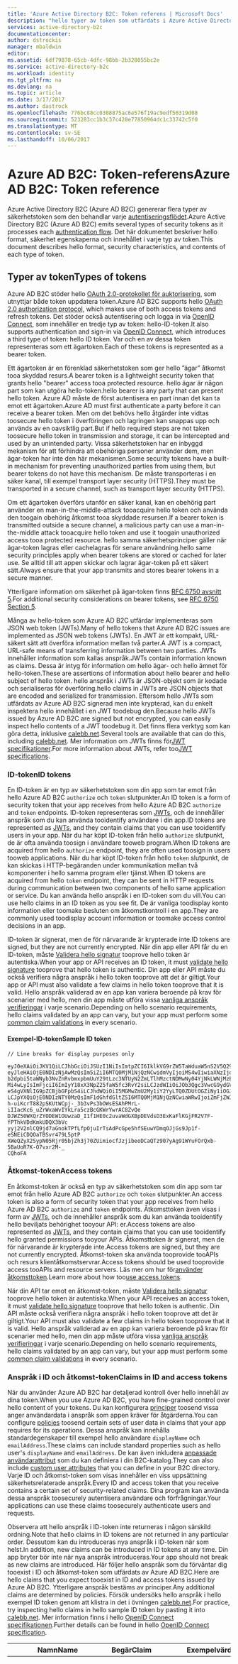 ```yaml
---
title: 'Azure Active Directory B2C: Token referens | Microsoft Docs'
description: "hello typer av token som utfärdats i Azure Active Directory B2C"
services: active-directory-b2c
documentationcenter: 
author: dstrockis
manager: mbaldwin
editor: 
ms.assetid: 6df79878-65cb-4dfc-98bb-2b328055bc2e
ms.service: active-directory-b2c
ms.workload: identity
ms.tgt_pltfrm: na
ms.devlang: na
ms.topic: article
ms.date: 3/17/2017
ms.author: dastrock
ms.openlocfilehash: 776bc88cc0308875ac6e576f19ac9edf50319d08
ms.sourcegitcommit: 523283cc1b3c37c428e77850964dc1c33742c5f0
ms.translationtype: MT
ms.contentlocale: sv-SE
ms.lasthandoff: 10/06/2017
---
```

# <a name="azure-ad-b2c-token-reference"></a><span data-ttu-id="1ef21-103">Azure AD B2C: Token-referens</span><span class="sxs-lookup"><span data-stu-id="1ef21-103">Azure AD B2C: Token reference</span></span>
<span data-ttu-id="1ef21-104">Azure Active Directory B2C (Azure AD B2C) genererar flera typer av säkerhetstoken som den behandlar varje [autentiseringsflödet](active-directory-b2c-apps.md).</span><span class="sxs-lookup"><span data-stu-id="1ef21-104">Azure Active Directory B2C (Azure AD B2C) emits several types of security tokens as it processes each [authentication flow](active-directory-b2c-apps.md).</span></span> <span data-ttu-id="1ef21-105">Det här dokumentet beskriver hello format, säkerhet egenskaperna och innehållet i varje typ av token.</span><span class="sxs-lookup"><span data-stu-id="1ef21-105">This document describes hello format, security characteristics, and contents of each type of token.</span></span>

## <a name="types-of-tokens"></a><span data-ttu-id="1ef21-106">Typer av token</span><span class="sxs-lookup"><span data-stu-id="1ef21-106">Types of tokens</span></span>
<span data-ttu-id="1ef21-107">Azure AD B2C stöder hello [OAuth 2.0-protokollet för auktorisering](active-directory-b2c-reference-protocols.md), som utnyttjar både token uppdatera token.</span><span class="sxs-lookup"><span data-stu-id="1ef21-107">Azure AD B2C supports hello [OAuth 2.0 authorization protocol](active-directory-b2c-reference-protocols.md), which makes use of both access tokens and refresh tokens.</span></span> <span data-ttu-id="1ef21-108">Det stöder också autentisering och logga in via [OpenID Connect](active-directory-b2c-reference-protocols.md), som innehåller en tredje typ av token: hello-ID-token.</span><span class="sxs-lookup"><span data-stu-id="1ef21-108">It also supports authentication and sign-in via [OpenID Connect](active-directory-b2c-reference-protocols.md), which introduces a third type of token: hello ID token.</span></span> <span data-ttu-id="1ef21-109">Var och en av dessa token representeras som ett ägartoken.</span><span class="sxs-lookup"><span data-stu-id="1ef21-109">Each of these tokens is represented as a bearer token.</span></span>

<span data-ttu-id="1ef21-110">Ett ägartoken är en förenklad säkerhetstoken som ger hello ”ägar” åtkomst tooa skyddad resurs.</span><span class="sxs-lookup"><span data-stu-id="1ef21-110">A bearer token is a lightweight security token that grants hello "bearer" access tooa protected resource.</span></span> <span data-ttu-id="1ef21-111">hello ägar är någon part som kan utgöra hello-token.</span><span class="sxs-lookup"><span data-stu-id="1ef21-111">hello bearer is any party that can present hello token.</span></span> <span data-ttu-id="1ef21-112">Azure AD måste de först autentisera en part innan det kan ta emot ett ägartoken.</span><span class="sxs-lookup"><span data-stu-id="1ef21-112">Azure AD must first authenticate a party before it can receive a bearer token.</span></span> <span data-ttu-id="1ef21-113">Men om det behövs hello åtgärder inte vidtas toosecure hello token i överföringen och lagringen kan snappas upp och används av en oavsiktlig part.</span><span class="sxs-lookup"><span data-stu-id="1ef21-113">But if hello required steps are not taken toosecure hello token in transmission and storage, it can be intercepted and used by an unintended party.</span></span> <span data-ttu-id="1ef21-114">Vissa säkerhetstoken har en inbyggd mekanism för att förhindra att obehöriga personer använder dem, men ägar-token har inte den här mekanismen.</span><span class="sxs-lookup"><span data-stu-id="1ef21-114">Some security tokens have a built-in mechanism for preventing unauthorized parties from using them, but bearer tokens do not have this mechanism.</span></span> <span data-ttu-id="1ef21-115">De måste transporteras i en säker kanal, till exempel transport layer security (HTTPS).</span><span class="sxs-lookup"><span data-stu-id="1ef21-115">They must be transported in a secure channel, such as transport layer security (HTTPS).</span></span>

<span data-ttu-id="1ef21-116">Om ett ägartoken överförs utanför en säker kanal, kan en obehörig part använder en man-in-the-middle-attack tooacquire hello token och använda den toogain obehörig åtkomst tooa skyddade resursen.</span><span class="sxs-lookup"><span data-stu-id="1ef21-116">If a bearer token is transmitted outside a secure channel, a malicious party can use a man-in-the-middle attack tooacquire hello token and use it toogain unauthorized access tooa protected resource.</span></span> <span data-ttu-id="1ef21-117">hello samma säkerhetsprinciper gäller när ägar-token lagras eller cachelagras för senare användning.</span><span class="sxs-lookup"><span data-stu-id="1ef21-117">hello same security principles apply when bearer tokens are stored or cached for later use.</span></span> <span data-ttu-id="1ef21-118">Se alltid till att appen skickar och lagrar ägar-token på ett säkert sätt.</span><span class="sxs-lookup"><span data-stu-id="1ef21-118">Always ensure that your app transmits and stores bearer tokens in a secure manner.</span></span>

<span data-ttu-id="1ef21-119">Ytterligare information om säkerhet på ägar-token finns [RFC 6750 avsnitt 5](http://tools.ietf.org/html/rfc6750).</span><span class="sxs-lookup"><span data-stu-id="1ef21-119">For additional security considerations on bearer tokens, see [RFC 6750 Section 5](http://tools.ietf.org/html/rfc6750).</span></span>

<span data-ttu-id="1ef21-120">Många av hello-token som Azure AD B2C utfärdar implementeras som JSON web token (JWTs).</span><span class="sxs-lookup"><span data-stu-id="1ef21-120">Many of hello tokens that Azure AD B2C issues are implemented as JSON web tokens (JWTs).</span></span> <span data-ttu-id="1ef21-121">En JWT är ett kompakt, URL-säkert sätt att överföra information mellan två parter.</span><span class="sxs-lookup"><span data-stu-id="1ef21-121">A JWT is a compact, URL-safe means of transferring information between two parties.</span></span> <span data-ttu-id="1ef21-122">JWTs innehåller information som kallas anspråk.</span><span class="sxs-lookup"><span data-stu-id="1ef21-122">JWTs contain information known as claims.</span></span> <span data-ttu-id="1ef21-123">Dessa är intyg för information om hello ägar- och hello ämnet för hello-token.</span><span class="sxs-lookup"><span data-stu-id="1ef21-123">These are assertions of information about hello bearer and hello subject of hello token.</span></span> <span data-ttu-id="1ef21-124">hello anspråk i JWTs är JSON-objekt som är kodade och serialiseras för överföring.</span><span class="sxs-lookup"><span data-stu-id="1ef21-124">hello claims in JWTs are JSON objects that are encoded and serialized for transmission.</span></span> <span data-ttu-id="1ef21-125">Eftersom hello JWTs som utfärdats av Azure AD B2C signerad men inte krypterad, kan du enkelt inspektera hello innehållet i en JWT toodebug den.</span><span class="sxs-lookup"><span data-stu-id="1ef21-125">Because hello JWTs issued by Azure AD B2C are signed but not encrypted, you can easily inspect hello contents of a JWT toodebug it.</span></span> <span data-ttu-id="1ef21-126">Det finns flera verktyg som kan göra detta, inklusive [calebb.net](http://calebb.net).</span><span class="sxs-lookup"><span data-stu-id="1ef21-126">Several tools are available that can do this, including [calebb.net](http://calebb.net).</span></span> <span data-ttu-id="1ef21-127">Mer information om JWTs finns för[JWT specifikationer](http://self-issued.info/docs/draft-ietf-oauth-json-web-token.html).</span><span class="sxs-lookup"><span data-stu-id="1ef21-127">For more information about JWTs, refer too[JWT specifications](http://self-issued.info/docs/draft-ietf-oauth-json-web-token.html).</span></span>

### <a name="id-tokens"></a><span data-ttu-id="1ef21-128">ID-token</span><span class="sxs-lookup"><span data-stu-id="1ef21-128">ID tokens</span></span>
<span data-ttu-id="1ef21-129">En ID-token är en typ av säkerhetstoken som din app som tar emot från hello Azure AD B2C `authorize` och `token` slutpunkter.</span><span class="sxs-lookup"><span data-stu-id="1ef21-129">An ID token is a form of security token that your app receives from hello Azure AD B2C `authorize` and `token` endpoints.</span></span> <span data-ttu-id="1ef21-130">ID-token representeras som [JWTs](#types-of-tokens), och de innehåller anspråk som du kan använda tooidentify användare i din app.</span><span class="sxs-lookup"><span data-stu-id="1ef21-130">ID tokens are represented as [JWTs](#types-of-tokens), and they contain claims that you can use tooidentify users in your app.</span></span> <span data-ttu-id="1ef21-131">När du har köpt ID-token från hello `authorize` slutpunkt, de är ofta använda toosign i användare tooweb program.</span><span class="sxs-lookup"><span data-stu-id="1ef21-131">When ID tokens are acquired from hello `authorize` endpoint, they are often used toosign in users tooweb applications.</span></span> <span data-ttu-id="1ef21-132">När du har köpt ID-token från hello `token` slutpunkt, de kan skickas i HTTP-begäranden under kommunikation mellan två komponenter i hello samma program eller tjänst.</span><span class="sxs-lookup"><span data-stu-id="1ef21-132">When ID tokens are acquired from hello `token` endpoint, they can be sent in HTTP requests during communication between two components of hello same application or service.</span></span> <span data-ttu-id="1ef21-133">Du kan använda hello anspråk i en ID-token som du vill.</span><span class="sxs-lookup"><span data-stu-id="1ef21-133">You can use hello claims in an ID token as you see fit.</span></span> <span data-ttu-id="1ef21-134">De är vanliga toodisplay konto information eller toomake besluten om åtkomstkontroll i en app.</span><span class="sxs-lookup"><span data-stu-id="1ef21-134">They are commonly used toodisplay account information or toomake access control decisions in an app.</span></span>  

<span data-ttu-id="1ef21-135">ID-token är signerat, men de för närvarande är krypterade inte.</span><span class="sxs-lookup"><span data-stu-id="1ef21-135">ID tokens are signed, but they are not currently encrypted.</span></span> <span data-ttu-id="1ef21-136">När din app eller API får du en ID-token, måste [Validera hello signatur](#token-validation) tooprove hello token är autentiska.</span><span class="sxs-lookup"><span data-stu-id="1ef21-136">When your app or API receives an ID token, it must [validate hello signature](#token-validation) tooprove that hello token is authentic.</span></span> <span data-ttu-id="1ef21-137">Din app eller API måste du också verifiera några anspråk i hello token tooprove att det är giltigt.</span><span class="sxs-lookup"><span data-stu-id="1ef21-137">Your app or API must also validate a few claims in hello token tooprove that it is valid.</span></span> <span data-ttu-id="1ef21-138">Hello anspråk validerad av en app kan variera beroende på krav för scenarier med hello, men din app måste utföra vissa [vanliga anspråk verifieringar](#token-validation) i varje scenario.</span><span class="sxs-lookup"><span data-stu-id="1ef21-138">Depending on hello scenario requirements, hello claims validated by an app can vary, but your app must perform some [common claim validations](#token-validation) in every scenario.</span></span>

#### <a name="sample-id-token"></a><span data-ttu-id="1ef21-139">Exempel-ID-token</span><span class="sxs-lookup"><span data-stu-id="1ef21-139">Sample ID token</span></span>
```
// Line breaks for display purposes only

eyJ0eXAiOiJKV1QiLCJhbGciOiJSUzI1NiIsImtpZCI6IklkVG9rZW5TaWduaW5nS2V5Q29udGFpbmVyIn0.
eyJleHAiOjE0NDIzNjAwMzQsIm5iZiI6MTQ0MjM1NjQzNCwidmVyIjoiMS4wIiwiaXNzIjoiaHR0cHM6Ly9s
b2dpbi5taWNyb3NvZnRvbmxpbmUuY29tLzc3NTUyN2ZmLTlhMzctNDMwNy04YjNkLWNjMzExZjU4ZDkyNS92
Mi4wLyIsImFjciI6ImIyY18xX3NpZ25faW5fc3RvY2siLCJzdWIiOiJOb3Qgc3VwcG9ydGVkIGN1cnJlbnRs
eS4gVXNlIG9pZCBjbGFpbS4iLCJhdWQiOiI5MGMwZmU2My1iY2YyLTQ0ZDUtOGZiNy1iOGJiYzBiMjlkYzYi
LCJpYXQiOjE0NDIzNTY0MzQsImF1dGhfdGltZSI6MTQ0MjM1NjQzNCwiaWRwIjoiZmFjZWJvb2suY29tIn0.
h-uiKcrT882pSKUtWCpj-_3b3vPs3bOWsESAhPMrL-iIIacKc6_uZrWxaWvIYkLra5czBcGKWrYwrAC8ZvQe
DJWZ50WXQrZYODEW1OUwzaD_I1f1HE0c2uvaWdGXBpDEVdsD3ExKaFlKGjFR2V7F-fPThkVDdKmkUDQX3bVc
yyj2V2nlCQ9jd7aGnokTPfLfpOjuIrTsAdPcGpe5hfSEuwYDmqOJjGs9Jp1f-eSNEiCDQOaTBSvr479L5ptP
XWeQZyX2SypN05Rjr05bjZh3j70ZUimiocfJzjibeoDCaQTz907yAg91WYuFOrQxb-5BaUoR7K-O7vxr2M-_
CQhoFA

```

### <a name="access-tokens"></a><span data-ttu-id="1ef21-140">Åtkomst-token</span><span class="sxs-lookup"><span data-stu-id="1ef21-140">Access tokens</span></span>
<span data-ttu-id="1ef21-141">En åtkomst-token är också en typ av säkerhetstoken som din app som tar emot från hello Azure AD B2C `authorize` och `token` slutpunkter.</span><span class="sxs-lookup"><span data-stu-id="1ef21-141">An access token is also a form of security token that your app receives from hello Azure AD B2C `authorize` and `token` endpoints.</span></span> <span data-ttu-id="1ef21-142">Åtkomsttoken även visas i form av [JWTs](#types-of-tokens), och de innehåller anspråk som du kan använda tooidentify hello beviljats behörighet tooyour API: er.</span><span class="sxs-lookup"><span data-stu-id="1ef21-142">Access tokens are also represented as [JWTs](#types-of-tokens), and they contain claims that you can use tooidentify hello granted permissions tooyour APIs.</span></span> <span data-ttu-id="1ef21-143">Åtkomsttoken är signerat, men de för närvarande är krypterade inte.</span><span class="sxs-lookup"><span data-stu-id="1ef21-143">Access tokens are signed, but they are not currently encrypted.</span></span> <span data-ttu-id="1ef21-144">Åtkomst-token ska använda tooprovide tooAPIs och resurs klientåtkomstservrar.</span><span class="sxs-lookup"><span data-stu-id="1ef21-144">Access tokens should be used tooprovide access tooAPIs and resource servers.</span></span> <span data-ttu-id="1ef21-145">Läs mer om hur för[använder åtkomsttoken](active-directory-b2c-access-tokens.md).</span><span class="sxs-lookup"><span data-stu-id="1ef21-145">Learn more about how too[use access tokens](active-directory-b2c-access-tokens.md).</span></span> 

<span data-ttu-id="1ef21-146">När din API tar emot en åtkomst-token, måste [Validera hello signatur](#token-validation) tooprove hello token är autentiska.</span><span class="sxs-lookup"><span data-stu-id="1ef21-146">When your API receives an access token, it must [validate hello signature](#token-validation) tooprove that hello token is authentic.</span></span> <span data-ttu-id="1ef21-147">Din API måste också verifiera några anspråk i hello token tooprove att det är giltigt.</span><span class="sxs-lookup"><span data-stu-id="1ef21-147">Your API must also validate a few claims in hello token tooprove that it is valid.</span></span> <span data-ttu-id="1ef21-148">Hello anspråk validerad av en app kan variera beroende på krav för scenarier med hello, men din app måste utföra vissa [vanliga anspråk verifieringar](#token-validation) i varje scenario.</span><span class="sxs-lookup"><span data-stu-id="1ef21-148">Depending on hello scenario requirements, hello claims validated by an app can vary, but your app must perform some [common claim validations](#token-validation) in every scenario.</span></span>

### <a name="claims-in-id-and-access-tokens"></a><span data-ttu-id="1ef21-149">Anspråk i ID och åtkomst-token</span><span class="sxs-lookup"><span data-stu-id="1ef21-149">Claims in ID and access tokens</span></span>
<span data-ttu-id="1ef21-150">När du använder Azure AD B2C har detaljerad kontroll över hello innehåll av dina token.</span><span class="sxs-lookup"><span data-stu-id="1ef21-150">When you use Azure AD B2C, you have fine-grained control over hello content of your tokens.</span></span> <span data-ttu-id="1ef21-151">Du kan konfigurera [principer](active-directory-b2c-reference-policies.md) toosend vissa anger användardata i anspråk som appen kräver för åtgärderna.</span><span class="sxs-lookup"><span data-stu-id="1ef21-151">You can configure [policies](active-directory-b2c-reference-policies.md) toosend certain sets of user data in claims that your app requires for its operations.</span></span> <span data-ttu-id="1ef21-152">Dessa anspråk kan innehålla standardegenskaper till exempel hello användare `displayName` och `emailAddress`.</span><span class="sxs-lookup"><span data-stu-id="1ef21-152">These claims can include standard properties such as hello user's `displayName` and `emailAddress`.</span></span> <span data-ttu-id="1ef21-153">De kan även inkludera [anpassade användarattribut](active-directory-b2c-reference-custom-attr.md) som du kan definiera i din B2C-katalog.</span><span class="sxs-lookup"><span data-stu-id="1ef21-153">They can also include [custom user attributes](active-directory-b2c-reference-custom-attr.md) that you can define in your B2C directory.</span></span> <span data-ttu-id="1ef21-154">Varje ID och åtkomst-token som visas innehåller en viss uppsättning säkerhetsrelaterade anspråk.</span><span class="sxs-lookup"><span data-stu-id="1ef21-154">Every ID and access token that you receive contains a certain set of security-related claims.</span></span> <span data-ttu-id="1ef21-155">Dina program kan använda dessa anspråk toosecurely autentisera användare och förfrågningar.</span><span class="sxs-lookup"><span data-stu-id="1ef21-155">Your applications can use these claims toosecurely authenticate users and requests.</span></span>

<span data-ttu-id="1ef21-156">Observera att hello anspråk i ID-token inte returneras i någon särskild ordning.</span><span class="sxs-lookup"><span data-stu-id="1ef21-156">Note that hello claims in ID tokens are not returned in any particular order.</span></span> <span data-ttu-id="1ef21-157">Dessutom kan du introduceras nya anspråk i ID-token när som helst.</span><span class="sxs-lookup"><span data-stu-id="1ef21-157">In addition, new claims can be introduced in ID tokens at any time.</span></span> <span data-ttu-id="1ef21-158">Din app bryter bör inte när nya anspråk introduceras.</span><span class="sxs-lookup"><span data-stu-id="1ef21-158">Your app should not break as new claims are introduced.</span></span> <span data-ttu-id="1ef21-159">Här följer hello anspråk som du förväntar dig tooexist i ID och åtkomst-token som utfärdats av Azure AD B2C.</span><span class="sxs-lookup"><span data-stu-id="1ef21-159">Here are hello claims that you expect tooexist in ID and access tokens issued by Azure AD B2C.</span></span> <span data-ttu-id="1ef21-160">Ytterligare anspråk bestäms av principer.</span><span class="sxs-lookup"><span data-stu-id="1ef21-160">Any additional claims are determined by policies.</span></span> <span data-ttu-id="1ef21-161">Försök undersöks hello anspråk i hello exempel ID token genom att klistra in det i övningen [calebb.net](http://calebb.net).</span><span class="sxs-lookup"><span data-stu-id="1ef21-161">For practice, try inspecting hello claims in hello sample ID token by pasting it into [calebb.net](http://calebb.net).</span></span> <span data-ttu-id="1ef21-162">Mer information finns i hello [OpenID Connect specifikationen](http://openid.net/specs/openid-connect-core-1_0.html).</span><span class="sxs-lookup"><span data-stu-id="1ef21-162">Further details can be found in hello [OpenID Connect specification](http://openid.net/specs/openid-connect-core-1_0.html).</span></span>

| <span data-ttu-id="1ef21-163">Namn</span><span class="sxs-lookup"><span data-stu-id="1ef21-163">Name</span></span> | <span data-ttu-id="1ef21-164">Begär</span><span class="sxs-lookup"><span data-stu-id="1ef21-164">Claim</span></span> | <span data-ttu-id="1ef21-165">Exempelvärde</span><span class="sxs-lookup"><span data-stu-id="1ef21-165">Example value</span></span> | <span data-ttu-id="1ef21-166">Beskrivning</span><span class="sxs-lookup"><span data-stu-id="1ef21-166">Description</span></span> |
| --- | --- | --- | --- |
| <span data-ttu-id="1ef21-167">Målgrupp</span><span class="sxs-lookup"><span data-stu-id="1ef21-167">Audience</span></span> |`aud` |`90c0fe63-bcf2-44d5-8fb7-b8bbc0b29dc6` |<span data-ttu-id="1ef21-168">En målgrupp anspråk identifierar hello avsedda mottagaren av hello-token.</span><span class="sxs-lookup"><span data-stu-id="1ef21-168">An audience claim identifies hello intended recipient of hello token.</span></span> <span data-ttu-id="1ef21-169">För Azure AD B2C är hello din app program-ID som tilldelats tooyour app i portalen för registrering av hello-app.</span><span class="sxs-lookup"><span data-stu-id="1ef21-169">For Azure AD B2C, hello audience is your app's application ID, as assigned tooyour app in hello app registration portal.</span></span> <span data-ttu-id="1ef21-170">Din app ska verifiera det här värdet och avvisa hello token om det inte matchar.</span><span class="sxs-lookup"><span data-stu-id="1ef21-170">Your app should validate this value and reject hello token if it does not match.</span></span> |
| <span data-ttu-id="1ef21-171">Utfärdaren</span><span class="sxs-lookup"><span data-stu-id="1ef21-171">Issuer</span></span> |`iss` |`https://login.microsoftonline.com/775527ff-9a37-4307-8b3d-cc311f58d925/v2.0/` |<span data-ttu-id="1ef21-172">Det här anspråket identifierar hello säkerhetstokentjänst (STS) som skapar och returnerar hello-token.</span><span class="sxs-lookup"><span data-stu-id="1ef21-172">This claim identifies hello security token service (STS) that constructs and returns hello token.</span></span> <span data-ttu-id="1ef21-173">Den visar även hello Azure AD-katalog i vilka hello användaren autentiserades.</span><span class="sxs-lookup"><span data-stu-id="1ef21-173">It also identifies hello Azure AD directory in which hello user was authenticated.</span></span> <span data-ttu-id="1ef21-174">Appen bör verifiera hello utfärdaren anspråk tooensure hello token kom från hello Azure Active Directory v2.0-slutpunkten.</span><span class="sxs-lookup"><span data-stu-id="1ef21-174">Your app should validate hello issuer claim tooensure that hello token came from hello Azure Active Directory v2.0 endpoint.</span></span> |
| <span data-ttu-id="1ef21-175">Utfärdat till</span><span class="sxs-lookup"><span data-stu-id="1ef21-175">Issued at</span></span> |`iat` |`1438535543` |<span data-ttu-id="1ef21-176">Detta anspråk är hello tid vid vilken hello token har utfärdats, representeras i epok tid.</span><span class="sxs-lookup"><span data-stu-id="1ef21-176">This claim is hello time at which hello token was issued, represented in epoch time.</span></span> |
| <span data-ttu-id="1ef21-177">Förfallotid</span><span class="sxs-lookup"><span data-stu-id="1ef21-177">Expiration time</span></span> |`exp` |`1438539443` |<span data-ttu-id="1ef21-178">hello finns Förfallodatum tid hello tid vid vilken hello token blir ogiltig, representeras i epok tid.</span><span class="sxs-lookup"><span data-stu-id="1ef21-178">hello expiration time claim is hello time at which hello token becomes invalid, represented in epoch time.</span></span> <span data-ttu-id="1ef21-179">Din app ska använda det här anspråket tooverify hello giltighet hello livslängd för token.</span><span class="sxs-lookup"><span data-stu-id="1ef21-179">Your app should use this claim tooverify hello validity of hello token lifetime.</span></span> |
| <span data-ttu-id="1ef21-180">Inte före</span><span class="sxs-lookup"><span data-stu-id="1ef21-180">Not before</span></span> |`nbf` |`1438535543` |<span data-ttu-id="1ef21-181">Detta anspråk är hello tid vid vilken hello token blir giltigt, representeras i epok tid.</span><span class="sxs-lookup"><span data-stu-id="1ef21-181">This claim is hello time at which hello token becomes valid, represented in epoch time.</span></span> <span data-ttu-id="1ef21-182">Detta är vanligtvis hello samma som hello tid hello token har utfärdats.</span><span class="sxs-lookup"><span data-stu-id="1ef21-182">This is usually hello same as hello time hello token was issued.</span></span> <span data-ttu-id="1ef21-183">Din app ska använda det här anspråket tooverify hello giltighet hello livslängd för token.</span><span class="sxs-lookup"><span data-stu-id="1ef21-183">Your app should use this claim tooverify hello validity of hello token lifetime.</span></span> |
| <span data-ttu-id="1ef21-184">Version</span><span class="sxs-lookup"><span data-stu-id="1ef21-184">Version</span></span> |`ver` |`1.0` |<span data-ttu-id="1ef21-185">Detta är hello version av hello-ID-token som definierats av Azure AD.</span><span class="sxs-lookup"><span data-stu-id="1ef21-185">This is hello version of hello ID token, as defined by Azure AD.</span></span> |
| <span data-ttu-id="1ef21-186">Koden hash</span><span class="sxs-lookup"><span data-stu-id="1ef21-186">Code hash</span></span> |`c_hash` |`SGCPtt01wxwfgnYZy2VJtQ` |<span data-ttu-id="1ef21-187">En kod hash ingår i en ID-token endast när hello token utfärdas tillsammans med en kod för auktorisering av OAuth 2.0.</span><span class="sxs-lookup"><span data-stu-id="1ef21-187">A code hash is included in an ID token only when hello token is issued together with an OAuth 2.0 authorization code.</span></span> <span data-ttu-id="1ef21-188">En kod hash kan vara används toovalidate hello äkthet en auktoriseringskod.</span><span class="sxs-lookup"><span data-stu-id="1ef21-188">A code hash can be used toovalidate hello authenticity of an authorization code.</span></span> <span data-ttu-id="1ef21-189">Mer information om hur tooperform denna validering kan se hello [OpenID Connect specifikationen](http://openid.net/specs/openid-connect-core-1_0.html).</span><span class="sxs-lookup"><span data-stu-id="1ef21-189">For more details on how tooperform this validation, see hello [OpenID Connect specification](http://openid.net/specs/openid-connect-core-1_0.html).</span></span>  |
| <span data-ttu-id="1ef21-190">Åtkomst-token hash</span><span class="sxs-lookup"><span data-stu-id="1ef21-190">Access token hash</span></span> |`at_hash` |`SGCPtt01wxwfgnYZy2VJtQ` |<span data-ttu-id="1ef21-191">En åtkomst-token hash ingår i en ID-token endast när hello token utfärdas tillsammans med en OAuth 2.0-åtkomsttoken.</span><span class="sxs-lookup"><span data-stu-id="1ef21-191">An access token hash is included in an ID token only when hello token is issued together with an OAuth 2.0 access token.</span></span> <span data-ttu-id="1ef21-192">En åtkomst-token-hash kan vara används toovalidate hello äkthet en åtkomst-token.</span><span class="sxs-lookup"><span data-stu-id="1ef21-192">An access token hash can be used toovalidate hello authenticity of an access token.</span></span> <span data-ttu-id="1ef21-193">Mer information om hur tooperform denna validering kan se hello [OpenID Connect-specifikationen](http://openid.net/specs/openid-connect-core-1_0.html)</span><span class="sxs-lookup"><span data-stu-id="1ef21-193">For more details on how tooperform this validation, see hello [OpenID Connect specification](http://openid.net/specs/openid-connect-core-1_0.html)</span></span>  |
| <span data-ttu-id="1ef21-194">temporärt ID</span><span class="sxs-lookup"><span data-stu-id="1ef21-194">Nonce</span></span> |`nonce` |`12345` |<span data-ttu-id="1ef21-195">Ett temporärt ID är en strategi används toomitigate token replay-attacker.</span><span class="sxs-lookup"><span data-stu-id="1ef21-195">A nonce is a strategy used toomitigate token replay attacks.</span></span> <span data-ttu-id="1ef21-196">Appen kan ange ett temporärt ID i en auktoriseringsbegäran om med hjälp av hello `nonce` Frågeparametern.</span><span class="sxs-lookup"><span data-stu-id="1ef21-196">Your app can specify a nonce in an authorization request by using hello `nonce` query parameter.</span></span> <span data-ttu-id="1ef21-197">hello-värde som du anger i hello begäran kommer orsakat oförändrade i hello `nonce` anspråk för en ID-token.</span><span class="sxs-lookup"><span data-stu-id="1ef21-197">hello value you provide in hello request will be emitted unmodified in hello `nonce` claim of an ID token only.</span></span> <span data-ttu-id="1ef21-198">Detta gör att din app tooverify hello värde mot hello-värdet som det anges på hello begäran, som associerar hello app-session med en viss ID-token.</span><span class="sxs-lookup"><span data-stu-id="1ef21-198">This allows your app tooverify hello value against hello value it specified on hello request, which associates hello app's session with a given ID token.</span></span> <span data-ttu-id="1ef21-199">Din app ska utföra den här verifieringen under verifieringsprocessen för hello-ID-token.</span><span class="sxs-lookup"><span data-stu-id="1ef21-199">Your app should perform this validation during hello ID token validation process.</span></span> |
| <span data-ttu-id="1ef21-200">Ämne</span><span class="sxs-lookup"><span data-stu-id="1ef21-200">Subject</span></span> |`sub` |`884408e1-2918-4cz0-b12d-3aa027d7563b` |<span data-ttu-id="1ef21-201">Detta är hello principal om vilka hello token Assert information, till exempel hello användare av en app.</span><span class="sxs-lookup"><span data-stu-id="1ef21-201">This is hello principal about which hello token asserts information, such as hello user of an app.</span></span> <span data-ttu-id="1ef21-202">Det här värdet är oföränderlig och kan inte tilldela om eller återanvänds.</span><span class="sxs-lookup"><span data-stu-id="1ef21-202">This value is immutable and cannot be reassigned or reused.</span></span> <span data-ttu-id="1ef21-203">Det kan vara används tooperform auktoriseringskontroller på ett säkert sätt, till exempel när hello token används tooaccess en resurs.</span><span class="sxs-lookup"><span data-stu-id="1ef21-203">It can be used tooperform authorization checks safely, such as when hello token is used tooaccess a resource.</span></span> <span data-ttu-id="1ef21-204">Som standard fylls hello ämne anspråk med hello objekt-ID för hello användare i hello-katalogen.</span><span class="sxs-lookup"><span data-stu-id="1ef21-204">By default, hello subject claim is populated with hello object ID of hello user in hello directory.</span></span> <span data-ttu-id="1ef21-205">Det finns fler toolearn [Azure Active Directory B2C: Token, session och enkel inloggning konfiguration](active-directory-b2c-token-session-sso.md).</span><span class="sxs-lookup"><span data-stu-id="1ef21-205">toolearn more, see [Azure Active Directory B2C: Token, session, and single sign-on configuration](active-directory-b2c-token-session-sso.md).</span></span> |
| <span data-ttu-id="1ef21-206">Autentisering kontexten klassreferens</span><span class="sxs-lookup"><span data-stu-id="1ef21-206">Authentication context class reference</span></span> |`acr` |<span data-ttu-id="1ef21-207">Inte tillämpligt</span><span class="sxs-lookup"><span data-stu-id="1ef21-207">Not applicable</span></span> |<span data-ttu-id="1ef21-208">Inte används för närvarande, förutom i hello skiftläget för äldre principer.</span><span class="sxs-lookup"><span data-stu-id="1ef21-208">Not used currently, except in hello case of older policies.</span></span> <span data-ttu-id="1ef21-209">Det finns fler toolearn [Azure Active Directory B2C: Token, session och enkel inloggning konfiguration](active-directory-b2c-token-session-sso.md).</span><span class="sxs-lookup"><span data-stu-id="1ef21-209">toolearn more, see [Azure Active Directory B2C: Token, session, and single sign-on configuration](active-directory-b2c-token-session-sso.md).</span></span> |
| <span data-ttu-id="1ef21-210">Förtroende framework-princip</span><span class="sxs-lookup"><span data-stu-id="1ef21-210">Trust framework policy</span></span> |`tfp` |`b2c_1_sign_in` |<span data-ttu-id="1ef21-211">Det här är hello hello-princip som har använt tooacquire hello-ID-token.</span><span class="sxs-lookup"><span data-stu-id="1ef21-211">This is hello name of hello policy that was used tooacquire hello ID token.</span></span> |
| <span data-ttu-id="1ef21-212">Autentisering</span><span class="sxs-lookup"><span data-stu-id="1ef21-212">Authentication time</span></span> |`auth_time` |`1438535543` |<span data-ttu-id="1ef21-213">Detta anspråk är hello tid då en sista angivna autentiseringsuppgifter, som representeras i epok tid.</span><span class="sxs-lookup"><span data-stu-id="1ef21-213">This claim is hello time at which a user last entered credentials, represented in epoch time.</span></span> |

### <a name="refresh-tokens"></a><span data-ttu-id="1ef21-214">Uppdatera token</span><span class="sxs-lookup"><span data-stu-id="1ef21-214">Refresh tokens</span></span>
<span data-ttu-id="1ef21-215">Uppdatera token är säkerhetstokens som din app använder tooacquire nya ID-token och få åtkomst till token i en OAuth 2.0-flödet.</span><span class="sxs-lookup"><span data-stu-id="1ef21-215">Refresh tokens are security tokens that your app can use tooacquire new ID tokens and access tokens in an OAuth 2.0 flow.</span></span> <span data-ttu-id="1ef21-216">De ger din app med långsiktig åtkomst tooresources åt användare utan interaktion med användare.</span><span class="sxs-lookup"><span data-stu-id="1ef21-216">They provide your app with long-term access tooresources on behalf of users without requiring interaction with those users.</span></span>

<span data-ttu-id="1ef21-217">tooreceive en uppdateringstoken i ett token svar din app måste begära hello `offline_acesss` omfång.</span><span class="sxs-lookup"><span data-stu-id="1ef21-217">tooreceive a refresh token in a token response, your app must request hello `offline_acesss` scope.</span></span> <span data-ttu-id="1ef21-218">Mer om hello toolearn `offline_access` omfång, se toohello [protokollreferens för Azure AD B2C](active-directory-b2c-reference-protocols.md).</span><span class="sxs-lookup"><span data-stu-id="1ef21-218">toolearn more about hello `offline_access` scope, refer toohello [Azure AD B2C protocol reference](active-directory-b2c-reference-protocols.md).</span></span>

<span data-ttu-id="1ef21-219">Uppdatera token är och ska alltid vara helt ogenomskinlig tooyour app.</span><span class="sxs-lookup"><span data-stu-id="1ef21-219">Refresh tokens are, and will always be, completely opaque tooyour app.</span></span> <span data-ttu-id="1ef21-220">De kan har utfärdats av Azure AD och granskas och tolkas bara av Azure AD.</span><span class="sxs-lookup"><span data-stu-id="1ef21-220">They are issued by Azure AD and can be inspected and interpreted only by Azure AD.</span></span> <span data-ttu-id="1ef21-221">De är långlivade, men din app ska inte skrivas med hello förväntan som en uppdateringstoken ska gälla för en viss tidsperiod.</span><span class="sxs-lookup"><span data-stu-id="1ef21-221">They are long-lived, but your app should not be written with hello expectation that a refresh token will last for a specific period of time.</span></span> <span data-ttu-id="1ef21-222">Uppdaterings-tokens kan vara inaktuella när som helst för en mängd olika skäl.</span><span class="sxs-lookup"><span data-stu-id="1ef21-222">Refresh tokens can be invalidated at any moment for a variety of reasons.</span></span> <span data-ttu-id="1ef21-223">Hej sätt för din app tooknow om en uppdateringstoken är giltig är tooattempt tooredeem den genom att göra en tokenbegäran tooAzure AD.</span><span class="sxs-lookup"><span data-stu-id="1ef21-223">hello only way for your app tooknow if a refresh token is valid is tooattempt tooredeem it by making a token request tooAzure AD.</span></span>

<span data-ttu-id="1ef21-224">När du lösa in en uppdateringstoken för en ny token (och om din app har beviljats hello `offline_access` omfattning), du får en ny uppdateringstoken i hello token svar.</span><span class="sxs-lookup"><span data-stu-id="1ef21-224">When you redeem a refresh token for a new token (and if your app has been granted hello `offline_access` scope), you will receive a new refresh token in hello token response.</span></span> <span data-ttu-id="1ef21-225">Du bör spara hello nyligen utfärdade uppdateringstoken.</span><span class="sxs-lookup"><span data-stu-id="1ef21-225">You should save hello newly issued refresh token.</span></span> <span data-ttu-id="1ef21-226">Den ska ersätta hello uppdateringstoken som du tidigare använt i hello-begäran.</span><span class="sxs-lookup"><span data-stu-id="1ef21-226">It should replace hello refresh token you previously used in hello request.</span></span> <span data-ttu-id="1ef21-227">Detta hjälper garantera att uppdaterings-tokens vara giltigt så länge som möjligt.</span><span class="sxs-lookup"><span data-stu-id="1ef21-227">This helps guarantee that your refresh tokens remain valid for as long as possible.</span></span>

## <a name="token-validation"></a><span data-ttu-id="1ef21-228">Token-verifiering</span><span class="sxs-lookup"><span data-stu-id="1ef21-228">Token validation</span></span>
<span data-ttu-id="1ef21-229">toovalidate en token som din app ska kontrollera både hello signatur och anspråk för hello-token.</span><span class="sxs-lookup"><span data-stu-id="1ef21-229">toovalidate a token, your app should check both hello signature and claims of hello token.</span></span>

<span data-ttu-id="1ef21-230">Många bibliotek med öppen källkod är tillgängliga för att validera JWTs, beroende på ditt språk.</span><span class="sxs-lookup"><span data-stu-id="1ef21-230">Many open source libraries are available for validating JWTs, depending on your preferred language.</span></span> <span data-ttu-id="1ef21-231">Vi rekommenderar att du utforska alternativen i stället för att implementera din egen valideringslogik.</span><span class="sxs-lookup"><span data-stu-id="1ef21-231">We recommend that you explore those options rather than implement your own validation logic.</span></span> <span data-ttu-id="1ef21-232">hello informationen i den här guiden hjälper dig Lär dig hur tooproperly använda dessa bibliotek.</span><span class="sxs-lookup"><span data-stu-id="1ef21-232">hello information in this guide can help you learn how tooproperly use those libraries.</span></span>

### <a name="validate-hello-signature"></a><span data-ttu-id="1ef21-233">Validera hello signatur</span><span class="sxs-lookup"><span data-stu-id="1ef21-233">Validate hello signature</span></span>
<span data-ttu-id="1ef21-234">En JWT innehåller tre segment, avgränsade med hello `.` tecken.</span><span class="sxs-lookup"><span data-stu-id="1ef21-234">A JWT contains three segments, separated by hello `.` character.</span></span> <span data-ttu-id="1ef21-235">första hello-segment är hello *huvud*, hello är andra hello *brödtext*, och hello tredje hello *signatur*.</span><span class="sxs-lookup"><span data-stu-id="1ef21-235">hello first segment is hello *header*, hello second is hello *body*, and hello third is hello *signature*.</span></span> <span data-ttu-id="1ef21-236">hello signatur segment kan vara används toovalidate hello äkthet hello token så att den kan vara betrott av din app.</span><span class="sxs-lookup"><span data-stu-id="1ef21-236">hello signature segment can be used toovalidate hello authenticity of hello token so that it can be trusted by your app.</span></span>

<span data-ttu-id="1ef21-237">Azure AD B2C-token är signerade med branschstandard asymmetriska krypteringsalgoritmer, till exempel RSA-256.</span><span class="sxs-lookup"><span data-stu-id="1ef21-237">Azure AD B2C tokens are signed by using industry-standard asymmetric encryption algorithms, such as RSA 256.</span></span> <span data-ttu-id="1ef21-238">hello-huvud för hello token innehåller information om hello nyckel och krypteringsmetod används toosign hello token:</span><span class="sxs-lookup"><span data-stu-id="1ef21-238">hello header of hello token contains information about hello key and encryption method used toosign hello token:</span></span>

```
{
        "typ": "JWT",
        "alg": "RS256",
        "kid": "GvnPApfWMdLRi8PDmisFn7bprKg"
}
```

<span data-ttu-id="1ef21-239">Hej `alg` anspråk anger hello-algoritmen som har använt toosign hello-token.</span><span class="sxs-lookup"><span data-stu-id="1ef21-239">hello `alg` claim indicates hello algorithm that was used toosign hello token.</span></span> <span data-ttu-id="1ef21-240">Hej `kid` anspråk anger hello viss offentlig nyckel som har använt toosign hello-token.</span><span class="sxs-lookup"><span data-stu-id="1ef21-240">hello `kid` claim indicates hello particular public key that was used toosign hello token.</span></span>

<span data-ttu-id="1ef21-241">Azure AD kan logga en token med hjälp av någon av en viss uppsättning privat-offentligt nyckelpar vid en given tidpunkt.</span><span class="sxs-lookup"><span data-stu-id="1ef21-241">At any given time, Azure AD can sign a token by using any one of a certain set of public-private key pairs.</span></span> <span data-ttu-id="1ef21-242">Azure AD roterar hello möjliga uppsättning nycklar med jämna mellanrum, så att din app ska skrivas toohandle dessa nyckel ändras automatiskt.</span><span class="sxs-lookup"><span data-stu-id="1ef21-242">Azure AD rotates hello possible set of keys periodically, so your app should be written toohandle those key changes automatically.</span></span> <span data-ttu-id="1ef21-243">En rimlig frekvens toocheck för uppdateringar toohello offentliga nycklar som används av Azure AD är 24 timmar.</span><span class="sxs-lookup"><span data-stu-id="1ef21-243">A reasonable frequency toocheck for updates toohello public keys used by Azure AD is every 24 hours.</span></span>

<span data-ttu-id="1ef21-244">Azure AD B2C har en slutpunkt för OpenID Connect metadata.</span><span class="sxs-lookup"><span data-stu-id="1ef21-244">Azure AD B2C has an OpenID Connect metadata endpoint.</span></span> <span data-ttu-id="1ef21-245">Detta gör apparna toofetch information om Azure AD B2C vid körning.</span><span class="sxs-lookup"><span data-stu-id="1ef21-245">This allows apps toofetch information about Azure AD B2C at runtime.</span></span> <span data-ttu-id="1ef21-246">Informationen omfattar slutpunkter, token innehåll och nycklar för tokensignering.</span><span class="sxs-lookup"><span data-stu-id="1ef21-246">This information includes endpoints, token contents, and token signing keys.</span></span> <span data-ttu-id="1ef21-247">Din B2C-katalog innehåller en JSON-dokumentet för metadata för varje princip.</span><span class="sxs-lookup"><span data-stu-id="1ef21-247">Your B2C directory contains a JSON metadata document for each policy.</span></span> <span data-ttu-id="1ef21-248">Till exempel hello Metadatadokumentet för hello `b2c_1_sign_in` princip i `fabrikamb2c.onmicrosoft.com` finns på:</span><span class="sxs-lookup"><span data-stu-id="1ef21-248">For example, hello metadata document for hello `b2c_1_sign_in` policy in  `fabrikamb2c.onmicrosoft.com` is located at:</span></span>

```
https://login.microsoftonline.com/fabrikamb2c.onmicrosoft.com/v2.0/.well-known/openid-configuration?p=b2c_1_sign_in
```

<span data-ttu-id="1ef21-249">`fabrikamb2c.onmicrosoft.com`är hello B2C-katalog som används för tooauthenticate hello användaren och `b2c_1_sign_in` är hello principen används tooacquire hello-token.</span><span class="sxs-lookup"><span data-stu-id="1ef21-249">`fabrikamb2c.onmicrosoft.com` is hello B2C directory used tooauthenticate hello user, and `b2c_1_sign_in` is hello policy used tooacquire hello token.</span></span> <span data-ttu-id="1ef21-250">toodetermine vilken princip du har använt toosign en token (och där toogo toofetch hello metadata), har du två alternativ.</span><span class="sxs-lookup"><span data-stu-id="1ef21-250">toodetermine which policy was used toosign a token (and where toogo toofetch hello metadata), you have two options.</span></span> <span data-ttu-id="1ef21-251">Först hello principnamn ingår i hello `acr` anspråk i hello-token.</span><span class="sxs-lookup"><span data-stu-id="1ef21-251">First, hello policy name is included in hello `acr` claim in hello token.</span></span> <span data-ttu-id="1ef21-252">Du kan parsa anspråk utanför hello brödtext hello JWT av Base64-avkodning hello brödtext och avserialisering av hello JSON sträng som uppstår.</span><span class="sxs-lookup"><span data-stu-id="1ef21-252">You can parse claims out of hello body of hello JWT by base-64 decoding hello body and deserializing hello JSON string that results.</span></span> <span data-ttu-id="1ef21-253">Hej `acr` anspråk kommer att hello namnet på hello-princip som har använt tooissue hello-token.</span><span class="sxs-lookup"><span data-stu-id="1ef21-253">hello `acr` claim will be hello name of hello policy that was used tooissue hello token.</span></span>  <span data-ttu-id="1ef21-254">Ett annat alternativ är tooencode hello princip i hello värdet för hello `state` parameter när du skickar hello begäran och sedan avkoda toodetermine vilken princip som har använts.</span><span class="sxs-lookup"><span data-stu-id="1ef21-254">Your other option is tooencode hello policy in hello value of hello `state` parameter when you issue hello request, and then decode it toodetermine which policy was used.</span></span> <span data-ttu-id="1ef21-255">Antingen metoden är giltig.</span><span class="sxs-lookup"><span data-stu-id="1ef21-255">Either method is valid.</span></span>

<span data-ttu-id="1ef21-256">hello Metadatadokumentet är ett JSON-objekt som innehåller flera användbara uppgifter.</span><span class="sxs-lookup"><span data-stu-id="1ef21-256">hello metadata document is a JSON object that contains several useful pieces of information.</span></span> <span data-ttu-id="1ef21-257">Dessa inkluderar hello platsen för hello slutpunkter krävs tooperform OpenID Connect autentisering.</span><span class="sxs-lookup"><span data-stu-id="1ef21-257">These include hello location of hello endpoints required tooperform OpenID Connect authentication.</span></span> <span data-ttu-id="1ef21-258">De omfattar också `jwks_uri`, vilket ger hello platsen för hello uppsättning offentliga nycklar som används toosign token.</span><span class="sxs-lookup"><span data-stu-id="1ef21-258">They also include `jwks_uri`, which gives hello location of hello set of public keys that are used toosign tokens.</span></span> <span data-ttu-id="1ef21-259">Den platsen som anges här, men det är bästa toofetch hello plats dynamiskt med hjälp av hello Metadatadokumentet och parsning ut `jwks_uri`:</span><span class="sxs-lookup"><span data-stu-id="1ef21-259">That location is provided here, but it is best toofetch hello location dynamically by using hello metadata document and parsing out `jwks_uri`:</span></span>

```
https://login.microsoftonline.com/fabrikamb2c.onmicrosoft.com/discovery/v2.0/keys?p=b2c_1_sign_in
```

<span data-ttu-id="1ef21-260">hello JSON-dokumentet på URL: en innehåller alla hello offentlig nyckelinformation används vid en viss tidpunkt.</span><span class="sxs-lookup"><span data-stu-id="1ef21-260">hello JSON document located at this URL contains all hello public key information in use at a particular moment.</span></span> <span data-ttu-id="1ef21-261">Din app kan använda hello `kid` anspråk i hello JWT huvud tooselect hello offentliga nyckeln i hello JSON-dokument som har använt toosign en viss token.</span><span class="sxs-lookup"><span data-stu-id="1ef21-261">Your app can use hello `kid` claim in hello JWT header tooselect hello public key in hello JSON document that is used toosign a particular token.</span></span> <span data-ttu-id="1ef21-262">Den kan utföra signaturverifiering med hjälp av hello rätt offentlig nyckel och hello angivna algoritm.</span><span class="sxs-lookup"><span data-stu-id="1ef21-262">It can then perform signature validation by using hello correct public key and hello indicated algorithm.</span></span>

<span data-ttu-id="1ef21-263">En beskrivning av hur tooperform signaturverifiering är utanför hello omfånget för det här dokumentet.</span><span class="sxs-lookup"><span data-stu-id="1ef21-263">A description of how tooperform signature validation is outside hello scope of this document.</span></span> <span data-ttu-id="1ef21-264">Många bibliotek med öppen källkod är tillgängliga toohelp du med det här om du behöver den.</span><span class="sxs-lookup"><span data-stu-id="1ef21-264">Many open source libraries are available toohelp you with this if you need it.</span></span>

### <a name="validate-hello-claims"></a><span data-ttu-id="1ef21-265">Validera hello anspråk</span><span class="sxs-lookup"><span data-stu-id="1ef21-265">Validate hello claims</span></span>
<span data-ttu-id="1ef21-266">När din app eller API får du en ID-token, bör det också utföra flera kontroller mot hello anspråk i hello-ID-token.</span><span class="sxs-lookup"><span data-stu-id="1ef21-266">When your app or API receives an ID token, it should also perform several checks against hello claims in hello ID token.</span></span> <span data-ttu-id="1ef21-267">Dessa inkludera, men är inte begränsade till:</span><span class="sxs-lookup"><span data-stu-id="1ef21-267">These include, but are not limited to:</span></span>

* <span data-ttu-id="1ef21-268">Hej **målgruppen** anspråk: Detta verifierar token som hello-ID var avsedda toobe angivna tooyour app.</span><span class="sxs-lookup"><span data-stu-id="1ef21-268">hello **audience** claim: This verifies that hello ID token was intended toobe given tooyour app.</span></span>
* <span data-ttu-id="1ef21-269">Hej **inte före** och **förfallotid** anspråk: dessa kontrollerar du att hello-ID-token inte har upphört att gälla.</span><span class="sxs-lookup"><span data-stu-id="1ef21-269">hello **not before** and **expiration time** claims: These verify that hello ID token has not expired.</span></span>
* <span data-ttu-id="1ef21-270">Hej **utfärdaren** anspråk: Detta verifierar att hello-token har utfärdats tooyour app av Azure AD.</span><span class="sxs-lookup"><span data-stu-id="1ef21-270">hello **issuer** claim: This verifies that hello token was issued tooyour app by Azure AD.</span></span>
* <span data-ttu-id="1ef21-271">Hej **temporärt ID**: Detta är en strategi för tokenrepetition attack lösning.</span><span class="sxs-lookup"><span data-stu-id="1ef21-271">hello **nonce**: This is a strategy for token replay attack mitigation.</span></span>

<span data-ttu-id="1ef21-272">En fullständig lista över verifieringar som din app ska utföra finns toohello [OpenID Connect specifikationen](https://openid.net).</span><span class="sxs-lookup"><span data-stu-id="1ef21-272">For a full list of validations your app should perform, refer toohello [OpenID Connect specification](https://openid.net).</span></span> <span data-ttu-id="1ef21-273">Information om hello förväntade värden för dessa anspråk som ingår i föregående hello [token avsnittet](#types-of-tokens).</span><span class="sxs-lookup"><span data-stu-id="1ef21-273">Details of hello expected values for these claims are included in hello preceding [token section](#types-of-tokens).</span></span>  

## <a name="token-lifetimes"></a><span data-ttu-id="1ef21-274">Livslängd för token</span><span class="sxs-lookup"><span data-stu-id="1ef21-274">Token lifetimes</span></span>
<span data-ttu-id="1ef21-275">hello följande livstid för token är angivna toofurther din vetskap.</span><span class="sxs-lookup"><span data-stu-id="1ef21-275">hello following token lifetimes are provided toofurther your knowledge.</span></span> <span data-ttu-id="1ef21-276">De kan hjälpa dig när du utvecklar och felsöka appar.</span><span class="sxs-lookup"><span data-stu-id="1ef21-276">They can help you when you develop and debug apps.</span></span> <span data-ttu-id="1ef21-277">Observera att dina appar inte får vara skrivs tooexpect någon av dessa livslängd tooremain konstant.</span><span class="sxs-lookup"><span data-stu-id="1ef21-277">Note that your apps should not be written tooexpect any of these lifetimes tooremain constant.</span></span> <span data-ttu-id="1ef21-278">De kan och kommer att ändras.</span><span class="sxs-lookup"><span data-stu-id="1ef21-278">They can and will change.</span></span> <span data-ttu-id="1ef21-279">Läs mer om hello [anpassning av token livslängd](active-directory-b2c-token-session-sso.md) i Azure AD B2C.</span><span class="sxs-lookup"><span data-stu-id="1ef21-279">Read more about hello [customization of token lifetimes](active-directory-b2c-token-session-sso.md) in Azure AD B2C.</span></span>

| <span data-ttu-id="1ef21-280">Token</span><span class="sxs-lookup"><span data-stu-id="1ef21-280">Token</span></span> | <span data-ttu-id="1ef21-281">Livslängd</span><span class="sxs-lookup"><span data-stu-id="1ef21-281">Lifetime</span></span> | <span data-ttu-id="1ef21-282">Beskrivning</span><span class="sxs-lookup"><span data-stu-id="1ef21-282">Description</span></span> |
| --- | --- | --- |
| <span data-ttu-id="1ef21-283">ID-token</span><span class="sxs-lookup"><span data-stu-id="1ef21-283">ID tokens</span></span> |<span data-ttu-id="1ef21-284">En timme</span><span class="sxs-lookup"><span data-stu-id="1ef21-284">One hour</span></span> |<span data-ttu-id="1ef21-285">ID-token gäller vanligtvis i en timme.</span><span class="sxs-lookup"><span data-stu-id="1ef21-285">ID tokens are typically valid for an hour.</span></span> <span data-ttu-id="1ef21-286">Ditt webbprogram kan använda den här livstid toomaintain sin egen sessioner med användare (rekommenderas).</span><span class="sxs-lookup"><span data-stu-id="1ef21-286">Your web app can use this lifetime toomaintain its own sessions with users (recommended).</span></span> <span data-ttu-id="1ef21-287">Du kan också välja en annan session livslängd.</span><span class="sxs-lookup"><span data-stu-id="1ef21-287">You can also choose a different session lifetime.</span></span> <span data-ttu-id="1ef21-288">Om din app måste tooget en ny token ID, måste den helt enkelt toomake en ny begäran om inloggning tooAzure AD.</span><span class="sxs-lookup"><span data-stu-id="1ef21-288">If your app needs tooget a new ID token, it simply needs toomake a new sign-in request tooAzure AD.</span></span> <span data-ttu-id="1ef21-289">Om en användare har en giltig webbläsarsession med Azure AD kan kanske användaren inte nödvändiga tooenter autentiseringsuppgifter igen.</span><span class="sxs-lookup"><span data-stu-id="1ef21-289">If a user has a valid browser session with Azure AD, that user might not be required tooenter credentials again.</span></span> |
| <span data-ttu-id="1ef21-290">Uppdatera token</span><span class="sxs-lookup"><span data-stu-id="1ef21-290">Refresh tokens</span></span> |<span data-ttu-id="1ef21-291">In too14 dagar</span><span class="sxs-lookup"><span data-stu-id="1ef21-291">Up too14 days</span></span> |<span data-ttu-id="1ef21-292">En enskild uppdateringstoken är giltig för 14 dagar.</span><span class="sxs-lookup"><span data-stu-id="1ef21-292">A single refresh token is valid for a maximum of 14 days.</span></span> <span data-ttu-id="1ef21-293">En uppdateringstoken kan dock bli ogiltiga när som helst för en rad orsaker.</span><span class="sxs-lookup"><span data-stu-id="1ef21-293">However, a refresh token can become invalid at any time for a number of reasons.</span></span> <span data-ttu-id="1ef21-294">Din app ska fortsätta tootry toouse en uppdateringstoken förrän hello begäran misslyckas eller din app ersätter hello uppdateringstoken med en ny.</span><span class="sxs-lookup"><span data-stu-id="1ef21-294">Your app should continue tootry toouse a refresh token until hello request fails, or until your app replaces hello refresh token with a new one.</span></span> <span data-ttu-id="1ef21-295">En uppdateringstoken kan också blir ogiltiga om 90 dagar har gått sedan hello användaren senast angivna autentiseringsuppgifter.</span><span class="sxs-lookup"><span data-stu-id="1ef21-295">A refresh token can also become invalid if 90 days have passed since hello user last entered credentials.</span></span> |
| <span data-ttu-id="1ef21-296">Auktoriseringskoder</span><span class="sxs-lookup"><span data-stu-id="1ef21-296">Authorization codes</span></span> |<span data-ttu-id="1ef21-297">Fem minuter</span><span class="sxs-lookup"><span data-stu-id="1ef21-297">Five minutes</span></span> |<span data-ttu-id="1ef21-298">Auktoriseringskoder är avsiktligt tillfällig.</span><span class="sxs-lookup"><span data-stu-id="1ef21-298">Authorization codes are intentionally short-lived.</span></span> <span data-ttu-id="1ef21-299">De bör lösas omedelbart för åtkomst-token, ID-token eller uppdateringstoken när de tas emot.</span><span class="sxs-lookup"><span data-stu-id="1ef21-299">They should be redeemed immediately for access tokens, ID tokens, or refresh tokens when they are received.</span></span> |

